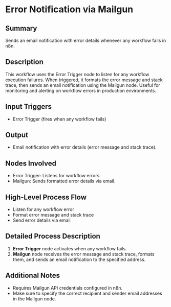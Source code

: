 # Error Notification via Mailgun

## Summary
Sends an email notification with error details whenever any workflow fails in n8n.

## Description
This workflow uses the Error Trigger node to listen for any workflow execution failures. When triggered, it formats the error message and stack trace, then sends an email notification using the Mailgun node. Useful for monitoring and alerting on workflow errors in production environments.

## Input Triggers
- Error Trigger (fires when any workflow fails)

## Output
- Email notification with error details (error message and stack trace).

## Nodes Involved
- Error Trigger: Listens for workflow errors.
- Mailgun: Sends formatted error details via email.

## High-Level Process Flow
- Listen for any workflow error
- Format error message and stack trace
- Send error details via email

## Detailed Process Description
1. **Error Trigger** node activates when any workflow fails.
2. **Mailgun** node receives the error message and stack trace, formats them, and sends an email notification to the specified address.

## Additional Notes
- Requires Mailgun API credentials configured in n8n.
- Make sure to specify the correct recipient and sender email addresses in the Mailgun node.
